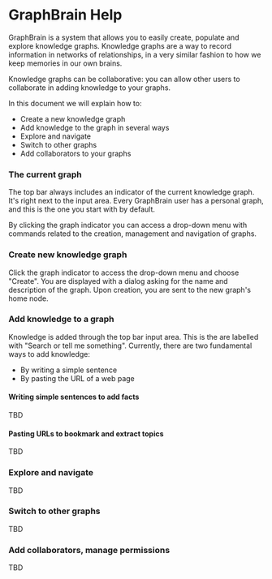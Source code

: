 # GraphBrain Help

GraphBrain is a system that allows you to easily create, populate and explore knowledge graphs. Knowledge graphs are a way to record information in networks of relationships, in a very similar fashion to how we keep memories in our own brains.

Knowledge graphs can be collaborative: you can allow other users to collaborate in adding knowledge to your graphs.

In this document we will explain how to:

* Create a new knowledge graph
* Add knowledge to the graph in several ways
* Explore and navigate
* Switch to other graphs
* Add collaborators to your graphs

### The current graph

The top bar always includes an indicator of the current knowledge graph. It's right next to the input area. Every GraphBrain user has a personal graph, and this is the one you start with by default.

By clicking the graph indicator you can access a drop-down menu with commands related to the creation, management and navigation of graphs.


### Create new knowledge graph

Click the graph indicator to access the drop-down menu and choose "Create". You are displayed with a dialog asking for the name and description of the graph. Upon creation, you are sent to the new graph's home node.


### Add knowledge to a graph

Knowledge is added through the top bar input area. This is the are labelled with "Search or tell me something". Currently, there are two fundamental ways to add knowledge:

* By writing a simple sentence
* By pasting the URL of a web page

#### Writing simple sentences to add facts

TBD

#### Pasting URLs to bookmark and extract topics

TBD

### Explore and navigate

TBD


### Switch to other graphs

TBD


### Add collaborators, manage permissions

TBD